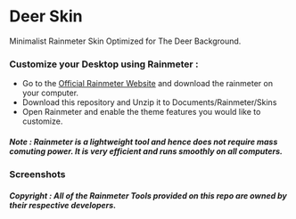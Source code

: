 # Deer Skin
Minimalist Rainmeter Skin Optimized for The Deer Background.

### Customize your Desktop using Rainmeter :
- Go to the [Official Rainmeter Website](https://www.rainmeter.net/) and download the rainmeter on your computer.
- Download this repository and Unzip it to Documents/Rainmeter/Skins
- Open Rainmeter and enable the theme features you would like to customize.

##### Note : Rainmeter is a lightweight tool and hence does not require mass comuting power. It is very efficient and runs smoothly on all computers.

### Screenshots



##### Copyright : All of the Rainmeter Tools provided on this repo are owned by their respective developers.

